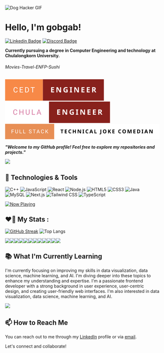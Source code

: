 
<img src="https://media1.tenor.com/m/3AQDvhSiPpMAAAAC/dog-hacker.gif" alt="Dog Hacker GIF" width="50%">


# Hello, I'm gobgab! 

[![Linkedin Badge](https://img.shields.io/badge/-LinkedIn-0A66C2?style=flat-square&logo=Linkedin&logoColor=white&link=https://www.linkedin.com/in/ingfah-chantrakul/)](https://www.linkedin.com/in/ingfah-chantrakul/)
[![Discord Badge](https://img.shields.io/badge/-Discord-5865F2?style=flat-square&logo=discord&logoColor=white)](https://discord.gg/HTegPPxu)

__Currently pursuing a degree in Computer Engineering and technology at Chulalongkorn University.__

###### Movies-Travel-ENFP-Sushi


[![forthebadge](https://github.com/CEDT-Chula/For-The-Cedt-Badge/blob/main/badges/cedt-engineer.svg)](https://github.com/CEDT-Chula/For-The-Cedt-Badge/tree/main/badges)
[![forthebadge](https://github.com/CEDT-Chula/For-The-Cedt-Badge/blob/main/badges/chula-engineer.svg)](https://github.com/CEDT-Chula/For-The-Cedt-Badge/tree/main/badges)
[![forthebadge](https://github.com/CEDT-Chula/For-The-Cedt-Badge/blob/main/badges/full-stack-technical-joke-comedian.svg)](https://github.com/CEDT-Chula/For-The-Cedt-Badge/tree/main/badges)




**_"Welcome to my GitHub profile! Feel free to explore my repositories and projects."_**

<img src="https://user-images.githubusercontent.com/74038190/212284158-e840e285-664b-44d7-b79b-e264b5e54825.gif" width="60%">

## 🔧 Technologies & Tools

![C++](https://img.shields.io/badge/-C++-00599C?style=flat-square&logo=C%2B%2B&logoColor=white)
![JavaScript](https://img.shields.io/badge/-JavaScript-F7DF1E?style=flat-square&logo=JavaScript&logoColor=black)
![React](https://img.shields.io/badge/-React-61DAFB?style=flat-square&logo=React&logoColor=black)
![Node.js](https://img.shields.io/badge/-Node.js-339933?style=flat-square&logo=Node.js&logoColor=white)
![HTML5](https://img.shields.io/badge/-HTML5-E34F26?style=flat-square&logo=HTML5&logoColor=white)
![CSS3](https://img.shields.io/badge/-CSS3-1572B6?style=flat-square&logo=CSS3&logoColor=white)
![Java](https://img.shields.io/badge/Java-007396?style=flat-square&logo=Java&logoColor=white)
![MySQL](https://img.shields.io/badge/Mysql-E6B91E?style=flat-square&logo=MySql&logoColor=white)
![Next.js](https://img.shields.io/badge/-Next.js-000000?style=flat-square&logo=next.js&logoColor=white)
![Tailwind CSS](https://img.shields.io/badge/-Tailwind_CSS-38B2AC?style=flat-square&logo=tailwind-css&logoColor=white)
![TypeScript](https://img.shields.io/badge/-TypeScript-3178C6?style=flat-square&logo=typescript&logoColor=white)


[![Now Playing](https://novatorem.bgstatic.vercel.app/api/spotify)](https://open.spotify.com/track/3JjnGLK8IxkNLvo8Lb3KOM?si=560e9f6cd7e44076)


## ❤️‍🔥 My Stats : 
[![GitHub Streak](https://github-readme-streak-stats.herokuapp.com?user=gg05t&theme=dark)](https://git.io/streak-stats)
![Top Langs](https://github-readme-stats.vercel.app/api/top-langs/?username=gg05t&theme=dark)

<div style="display: flex; flex-direction: row;">
    <img src="https://camo.githubusercontent.com/98305f2e1d7cd74cfeefb6e90e8f5829d0a129b5aff576116fcccc3af5361992/68747470733a2f2f63756c746f667468657061727479706172726f742e636f6d2f706172726f74732f68642f676974687562706172726f742e676966" width="3%">
    <img src="https://camo.githubusercontent.com/8fd6f6ad1e317e23af1dcaf00ba156ebc5f77498120b6cda4527a61d3844fa94/68747470733a2f2f63756c746f667468657061727479706172726f742e636f6d2f706172726f74732f6173796e63706172726f742e676966" width="3%">
    <img src="https://camo.githubusercontent.com/5e7db7b3e85cae70afcbb89a825f85d9e093d7eb295026395e463ab22ca92688/68747470733a2f2f63756c746f667468657061727479706172726f742e636f6d2f706172726f74732f68642f6c6170746f705f706172726f742e676966" width="3%">
     <img src="https://camo.githubusercontent.com/98305f2e1d7cd74cfeefb6e90e8f5829d0a129b5aff576116fcccc3af5361992/68747470733a2f2f63756c746f667468657061727479706172726f742e636f6d2f706172726f74732f68642f676974687562706172726f742e676966" width="3%">
    <img src="https://camo.githubusercontent.com/8fd6f6ad1e317e23af1dcaf00ba156ebc5f77498120b6cda4527a61d3844fa94/68747470733a2f2f63756c746f667468657061727479706172726f742e636f6d2f706172726f74732f6173796e63706172726f742e676966" width="3%">
    <img src="https://camo.githubusercontent.com/5e7db7b3e85cae70afcbb89a825f85d9e093d7eb295026395e463ab22ca92688/68747470733a2f2f63756c746f667468657061727479706172726f742e636f6d2f706172726f74732f68642f6c6170746f705f706172726f742e676966" width="3%">
     <img src="https://camo.githubusercontent.com/98305f2e1d7cd74cfeefb6e90e8f5829d0a129b5aff576116fcccc3af5361992/68747470733a2f2f63756c746f667468657061727479706172726f742e636f6d2f706172726f74732f68642f676974687562706172726f742e676966" width="3%">
    <img src="https://camo.githubusercontent.com/8fd6f6ad1e317e23af1dcaf00ba156ebc5f77498120b6cda4527a61d3844fa94/68747470733a2f2f63756c746f667468657061727479706172726f742e636f6d2f706172726f74732f6173796e63706172726f742e676966" width="3%">
    <img src="https://camo.githubusercontent.com/5e7db7b3e85cae70afcbb89a825f85d9e093d7eb295026395e463ab22ca92688/68747470733a2f2f63756c746f667468657061727479706172726f742e636f6d2f706172726f74732f68642f6c6170746f705f706172726f742e676966" width="3%">
   <img src="https://camo.githubusercontent.com/98305f2e1d7cd74cfeefb6e90e8f5829d0a129b5aff576116fcccc3af5361992/68747470733a2f2f63756c746f667468657061727479706172726f742e636f6d2f706172726f74732f68642f676974687562706172726f742e676966" width="3%">
    <img src="https://camo.githubusercontent.com/8fd6f6ad1e317e23af1dcaf00ba156ebc5f77498120b6cda4527a61d3844fa94/68747470733a2f2f63756c746f667468657061727479706172726f742e636f6d2f706172726f74732f6173796e63706172726f742e676966" width="3%">
    <img src="https://camo.githubusercontent.com/5e7db7b3e85cae70afcbb89a825f85d9e093d7eb295026395e463ab22ca92688/68747470733a2f2f63756c746f667468657061727479706172726f742e636f6d2f706172726f74732f68642f6c6170746f705f706172726f742e676966" width="3%">
</div>

## 📚 What I'm Currently Learning

I'm currently focusing on improving my skills in data visualization, data science, machine learning, and AI. I'm diving deeper into these topics to enhance my understanding and expertise. I'm a passionate frontend developer with a strong background in user experience, user-centric design, and creating user-friendly web interfaces. I'm also interested in data visualization, data science, machine learning, and AI.

<img src=https://user-images.githubusercontent.com/74038190/212284115-f47cd8ff-2ffb-4b04-b5bf-4d1c14c0247f.gif>

## 📫 How to Reach Me

You can reach out to me through my [LinkedIn](https://www.linkedin.com/in/ingfah-chantrakul/) profile or via [email](mailto:gobgab.ingfah@gmail.com).

Let's connect and collaborate!

